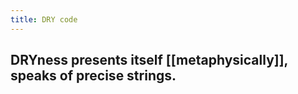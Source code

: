 ```yaml
---
title: DRY code
---
```


## DRYness presents itself [[metaphysically]], speaks of precise strings.
##
